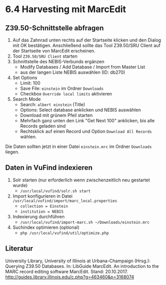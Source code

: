 # 6.4 Harvesting mit MarcEdit

## Z39.50-Schnittstelle abfragen

1. Auf das Zahnrad unten rechts auf der Startseite klicken und den Dialog mit OK bestätigen. Anschließend sollte das Tool Z39.50/SRU Client auf der Startseite von MarcEdit erscheinen.
2. Tool `Z39.50/SRU Client` starten
3. Schnittstelle des NEBIS-Verbunds ergänzen
    * Modify Databases / Add Database / Import from Master List
    * aus der langen Liste NEBIS auswählen (ID: db270)
4. Set Options
    * Limit: 100
    * Save File: `einstein` im Ordner `Downloads`
    * Checkbox `Override local limits` aktivieren
5. Search Mode
    * Search: `albert einstein` (Title)
    * Options: Select database anklicken und NEBIS auswählen
    * Download mit grünem Pfeil starten
    * Mehrfach ganz unten den Link "Get Next 100" anklicken, bis alle Records geladen sind
    * Rechtsklick auf einen Record und Option `Download All Records` wählen.
    
Die Daten sollten jetzt in einer Datei `einstein.mrc` im Ordner `Downloads` liegen.

## Daten in VuFind indexieren

1. Solr starten (nur erforderlich wenn zwischenzeitlich neu gestartet wurde)
    * `/usr/local/vufind/solr.sh start`
2. Import konfigurieren in Datei `/usr/local/vufind/import/marc_local.properties`
    * `collection = Einstein`
    * `institution = NEBIS`
3. Indexierung durchführen
    * `/usr/local/vufind/import-marc.sh ~/Downloads/einstein.mrc`
4. Suchindex optimieren (optional)
    * `php /usr/local/vufind/util/optimize.php`

## Literatur

University Library, University of Illinois at Urbana-Champaign (Hrsg.): Querying Z39.50 Databases. In: LibGuide MarcEdit. An introduction to the MARC record editing software MarcEdit. Stand: 20.10.2017. <http://guides.library.illinois.edu/c.php?g=463460&p=3168074>
